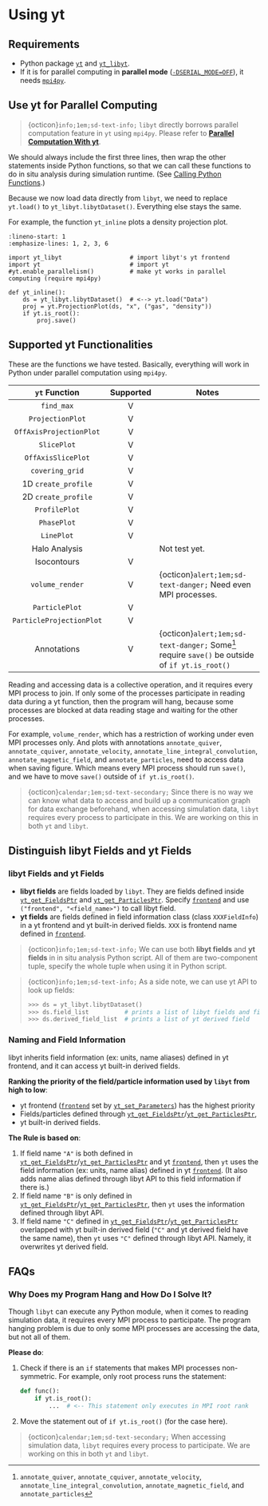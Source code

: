 # Using yt

## Requirements
- Python package [`yt`](https://yt-project.org/) and [`yt_libyt`](https://github.com/data-exp-lab/yt_libyt).
- If it is for parallel computing in **parallel mode** ([`-DSERIAL_MODE=OFF`](../how-to-install.md#-dserial_mode-off)), it needs [`mpi4py`](https://mpi4py.readthedocs.io/en/stable/install.html#installation).

## Use yt for Parallel Computing
> {octicon}`info;1em;sd-text-info;` `libyt` directly borrows parallel computation feature in `yt` using `mpi4py`. Please refer to [**Parallel Computation With yt**](https://yt-project.org/doc/analyzing/parallel_computation.html#parallel-computation-with-yt).

We should always include the first three lines, then wrap the other statements inside Python functions, 
so that we can call these functions to do in situ analysis during simulation runtime. (See [Calling Python Functions](../libyt-api/run-python-function.md#yt_run_function-yt_run_functionarguments----call-python-function).)

Because we now load data directly from `libyt`, we need to replace `yt.load()` to `yt_libyt.libytDataset()`.
Everything else stays the same.

For example, the function `yt_inline` plots a density projection plot.
```{code-block} python
:lineno-start: 1
:emphasize-lines: 1, 2, 3, 6

import yt_libyt                   # import libyt's yt frontend
import yt                         # import yt
#yt.enable_parallelism()          # make yt works in parallel computing (require mpi4py)

def yt_inline():
    ds = yt_libyt.libytDataset()  # <--> yt.load("Data")
    proj = yt.ProjectionPlot(ds, "x", ("gas", "density"))
    if yt.is_root():
        proj.save()
```

## Supported yt Functionalities
These are the functions we have tested.
Basically, everything will work in Python under parallel computation using `mpi4py`. 

|       `yt` Function      | Supported | Notes                                                               |
|:------------------------:|:---------:|---------------------------------------------------------------------|
| `find_max`               |     V     |                                                                     |
| `ProjectionPlot`         |     V     |                                                                     |
| `OffAxisProjectionPlot`  |     V     |                                                                     |
| `SlicePlot`              |     V     |                                                                     |
| `OffAxisSlicePlot`       |     V     |                                                                     |
| `covering_grid`          |     V     |                                                                     |
| 1D `create_profile`      |     V     |                                                                     |
| 2D `create_profile`      |     V     |                                                                     |
| `ProfilePlot`            |     V     |                                                                     |
| `PhasePlot`              |     V     |                                                                     |
| `LinePlot`               |     V     |                                                                     |
| Halo Analysis            |           | Not test yet.                                                       |
| Isocontours              |     V     |                                                                     |
| `volume_render`          |     V     | {octicon}`alert;1em;sd-text-danger;` Need even MPI processes.                                  |
| `ParticlePlot`           |     V     |                                                                     |
| `ParticleProjectionPlot` |     V     |                                                                     |
| Annotations              |     V     | {octicon}`alert;1em;sd-text-danger;` Some[^1] require `save()` be outside of `if yt.is_root()` |

Reading and accessing data is a collective operation, and it requires every MPI process to join.
If only some of the processes participate in reading data during a yt function, then the program will hang, 
because some processes are blocked at data reading stage and waiting for the other processes.

For example, `volume_render`, which has a restriction of working under even MPI processes only.
And plots with annotations `annotate_quiver`, `annotate_cquiver`, `annotate_velocity`, `annotate_line_integral_convolution`, 
`annotate_magnetic_field`, and `annotate_particles`, need to access data when saving figure. 
Which means every MPI process should run `save()`, and we have to move `save()` outside of `if yt.is_root()`.

> {octicon}`calendar;1em;sd-text-secondary;` Since there is no way we can know what data to access and build up a communication graph for data exchange beforehand,
> when accessing simulation data, `libyt` requires every process to participate in this.
> We are working on this in both `yt` and `libyt`.

## Distinguish libyt Fields and yt Fields

### libyt Fields and yt Fields
- **libyt fields** are fields loaded by `libyt`. They are fields defined inside [`yt_get_FieldsPtr`](../libyt-api/field/yt_get_fieldsptr.md#yt_get_fieldsptr) and [`yt_get_ParticlesPtr`](../libyt-api/yt_get_particlesptr.md#yt_get_particlesptr).
  Specify [`frontend`](../libyt-api/yt_set_parameters.md#yt_param_yt) and use `("frontend", "<field_name>")` to call libyt field.
- **yt fields** are fields defined in field information class (class `XXXFieldInfo`) in a yt frontend and yt built-in derived fields. `XXX` is frontend name defined in [`frontend`](../libyt-api/yt_set_parameters.md#yt_param_yt).
    
> {octicon}`info;1em;sd-text-info;` We can use both **libyt fields** and **yt fields** in in situ analysis Python script. All of them are two-component tuple, specify the whole tuple when using it in Python script. 

> {octicon}`info;1em;sd-text-info;` As a side note, we can use yt API to look up fields:
> ```python
> >>> ds = yt_libyt.libytDataset()
> >>> ds.field_list          # prints a list of libyt fields and field information class in a frontend
> >>> ds.derived_field_list  # prints a list of yt derived field
> ```

### Naming and Field Information
libyt inherits field information (ex: units, name aliases) defined in yt frontend, and it can access yt built-in derived fields.

**Ranking the priority of the field/particle information used by `libyt` from high to low**:
 - yt frontend ([`frontend`](../libyt-api/yt_set_parameters.md#yt_param_yt) set by [`yt_set_Parameters`](../libyt-api/yt_set_parameters.md#yt_set_parameters)) has the highest priority
 - Fields/particles defined through [`yt_get_FieldsPtr`](../libyt-api/field/yt_get_fieldsptr.md#yt_get_fieldsptr)/[`yt_get_ParticlesPtr`](../libyt-api/yt_get_particlesptr.md#yt_get_particlesptr), 
 - yt built-in derived fields.

**The Rule is based on**:
1. If field name `"A"` is both defined in [`yt_get_FieldsPtr`](../libyt-api/field/yt_get_fieldsptr.md#yt_get_fieldsptr)/[`yt_get_ParticlesPtr`](../libyt-api/yt_get_particlesptr.md#yt_get_particlesptr) and yt [`frontend`](../libyt-api/yt_set_parameters.md#yt_param_yt), then `yt` uses the field information (ex: units, name alias) defined in yt [`frontend`](../libyt-api/yt_set_parameters.md#yt_param_yt). (It also adds name alias defined through libyt API to this field information if there is.)
2. If field name `"B"` is only defined in [`yt_get_FieldsPtr`](../libyt-api/field/yt_get_fieldsptr.md#yt_get_fieldsptr)/[`yt_get_ParticlesPtr`](../libyt-api/yt_get_particlesptr.md#yt_get_particlesptr), then `yt` uses the information defined through libyt API.
3. If field name `"C"` defined in [`yt_get_FieldsPtr`](../libyt-api/field/yt_get_fieldsptr.md#yt_get_fieldsptr)/[`yt_get_ParticlesPtr`](../libyt-api/yt_get_particlesptr.md#yt_get_particlesptr) overlapped with yt built-in derived field (`"C"` and yt derived field have the same name), then `yt` uses `"C"` defined through libyt API. Namely, it overwrites yt derived field.

## FAQs

### Why Does my Program Hang and How Do I Solve It?
Though `libyt` can execute any Python module, when it comes to reading simulation data, it requires every MPI process to participate.
The program hanging problem is due to only some MPI processes are accessing the data, but not all of them.

**Please do**:
1. Check if there is an `if` statements that makes MPI processes non-symmetric. For example, only root process runs the statement:
    ```python
    def func():
        if yt.is_root():
            ...  # <-- This statement only executes in MPI root rank
    ```
2. Move the statement out of `if yt.is_root()` (for the case here).

> {octicon}`calendar;1em;sd-text-secondary;` When accessing simulation data, `libyt` requires every process to participate.
> We are working on this in both `yt` and `libyt`.


[^1]: `annotate_quiver`, `annotate_cquiver`, `annotate_velocity`, `annotate_line_integral_convolution`, `annotate_magnetic_field`, and `annotate_particles`

